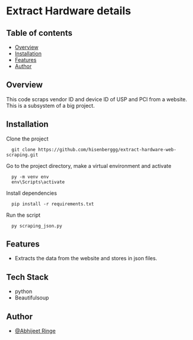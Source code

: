 
# Extract Hardware details


## Table of contents
* [Overview](#overview)
* [Installation](#install)
* [Features](#features)
* [Author](#author)



## Overview
This code scraps vendor ID and device ID of USP and PCI from a website.
This is a subsystem of a big project. 
## Installation  <div id="install"></div>

Clone the project

```
  git clone https://github.com/hisenberggg/extract-hardware-web-scraping.git
```

Go to the project directory, make a virtual environment and activate
```
  py -m venv env
  env\Scripts\activate
```

Install dependencies

```
  pip install -r requirements.txt
```

Run the script

```
  py scraping_json.py
```
    
## Features  <div id="features"></div>

- Extracts the data from the website and stores in json files.



## Tech Stack  <div id="tech"></div>

- python
- Beautifulsoup


## Author  <div id="author"></div>
- <a href="https://www.linkedin.com/in/abhijeet-ringe-3ab01a195/" target="_blank">@Abhijeet Ringe</a>



